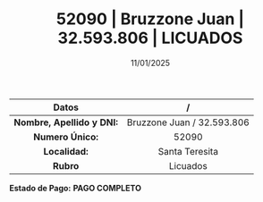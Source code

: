 ﻿---
title: 52090 | Bruzzone Juan | 32.593.806 | LICUADOS
date: 11/01/2025
draft: false
tags: ['santa-teresita', 'titular', 'licuados']
---

|          **Datos**          |  /  |
|:---------------------------:|:---:|
| **Nombre, Apellido y DNI:** | Bruzzone Juan / 32.593.806 |
|      **Numero Único:**      | 52090 |
|        **Localidad:**       | Santa Teresita |
|          **Rubro**          | Licuados |

**Estado de Pago:** **PAGO COMPLETO**
